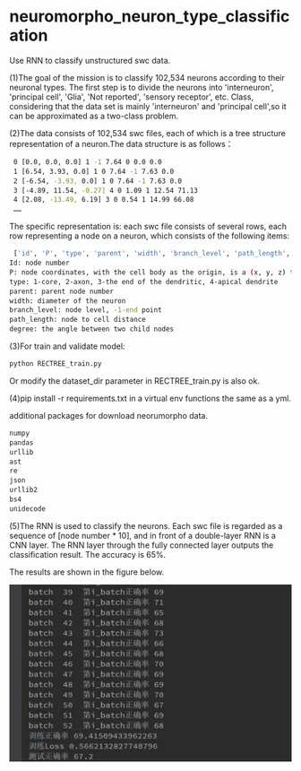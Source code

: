 # neuromorpho_neuron_type_classification

Use RNN to classify unstructured swc data.

(1)The goal of the mission is to classify 102,534 neurons according to their neuronal types. The first step is to divide the neurons into 'interneuron', 'principal cell', 'Glia', 'Not reported', 'sensory receptor', etc. Class, considering that the data set is mainly 'interneuron' and 'principal cell',so it can be approximated as a two-class problem.

(2)The data consists of 102,534 swc files, each of which is a tree structure representation of a neuron.The data structure is as follows：
```sh
 0 [0.0, 0.0, 0.0] 1 -1 7.64 0 0.0 0.0
 1 [6.54, 3.93, 0.0] 1 0 7.64 -1 7.63 0.0
 2 [-6.54, -3.93, 0.0] 1 0 7.64 -1 7.63 0.0
 3 [-4.89, 11.54, -0.27] 4 0 1.09 1 12.54 71.13
 4 [2.08, -13.49, 6.19] 3 0 0.54 1 14.99 66.08
 ……
 ```
The specific representation is: each swc file consists of several rows, each row representing a node on a neuron, which consists of the following items:
```sh
 ['id', 'P', 'type', 'parent', 'width', 'branch_level', 'path_length', 'degree'], where
Id: node number
P: node coordinates, with the cell body as the origin, is a (x, y, z) triplet
type: 1-core, 2-axon, 3-the end of the dendritic, 4-apical dendrite
parent: parent node number
width: diameter of the neuron
branch_level: node level, -1-end point
path_length: node to cell distance
degree: the angle between two child nodes
 ```
(3)For train and validate model:
```sh
python RECTREE_train.py
```
Or modify the dataset_dir parameter in RECTREE_train.py is also ok.

(4)pip install -r requirements.txt in a virtual env functions the same as a yml.

additional packages for download neorumorpho data.
```python
numpy
pandas
urllib
ast
re
json
urllib2
bs4
unidecode
```
(5)The RNN is used to classify the neurons. Each swc file is regarded as a sequence of [node number * 10], and in front of a double-layer RNN is a CNN layer. The RNN layer through the fully connected layer outputs the classification result. The accuracy is 65%.

The results are shown in the figure below.

![Image text](https://github.com/thomasaimondy/neuromorpho_neuron_type_classification/blob/master/images/result.jpg)
